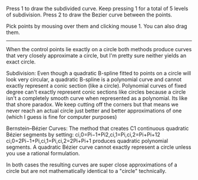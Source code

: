 Press 1 to draw the subdivided curve. Keep pressing 1 for a total of 5 levels of subdivision.
Press 2 to draw the Bezier curve between the points.

Pick points by mousing over them and clicking mouse 1. You can also drag them.

------------------------------------------------------------------------------------

When the control points lie exactly on a circle both methods produce curves that
very closely approximate a circle, but I'm pretty sure neither yields an exact
circle.

Subdivision:
Even though a quadratic B-spline fitted to points on a circle will look very
circular, a quadratic B-spline is a polynomial curve and cannot exactly represent a
conic section (like a circle). Polynomial curves of fixed degree can't exactly
represent conic sections like circles because a circle isn't a completely smooth
curve when represented as a polynomial. Its like that shore paradox. We keep
cutting off the corners but that means we never reach an actual circle just better
and better approximations of one (which I guess is fine for computer purposes)

Bernstein–Bézier Curves:
The method that creates C1 continuous quadratic Bézier segments by setting:
  ci,0=Pi−1+Pi2,ci,1=Pi,ci,2=Pi+Pi+12
  ci,0=2Pi−1+Pi,ci,1=Pi,ci,2=2Pi+Pi+1
produces quadratic polynomial segments. A quadratic Bézier curve cannot exactly
represent a circle unless you use a rational formulation.

In both cases the resulting curves are super close approximations of a circle
but are not mathematically identical to a "circle" technically.
